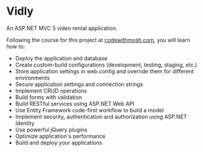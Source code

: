 # Vidly
An ASP.NET MVC 5 video rental application.

Following the course for this project at [codewithmosh.com](https://codewithmosh.com/p/asp-net-mvc), you will learn how to:

* Deploy the application and database
* Create custom-build configurations (development, testing, staging, etc.)
* Store application settings in web.config and override them for different environments
* Secure application settings and connection strings
* Implement CRUD operations
* Build forms with validation
* Build RESTful services using ASP.NET Web API
* Use Entity Framework code-first workflow to build a model
* Implement security, authentication and authorization using ASP.NET Identity
* Use powerful jQuery plugins
* Optimize application's performance
* Build and deploy your applications
